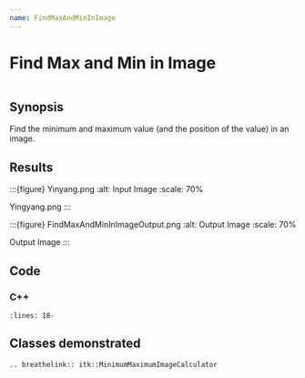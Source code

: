 ```yaml
---
name: FindMaxAndMinInImage
---
```


# Find Max and Min in Image

```{index} single: MinimumMaximumImageCalculator single: minimum single: maximum
```

## Synopsis

Find the minimum and maximum value (and the position of the value) in an image.

## Results

:::{figure} Yinyang.png
:alt: Input Image
:scale: 70%

Yingyang.png
:::

:::{figure} FindMaxAndMinInImageOutput.png
:alt: Output Image
:scale: 70%

Output Image
:::

## Code

### C++

```{literalinclude} Code.cxx
:lines: 18-
```

## Classes demonstrated

```{eval-rst}
.. breathelink:: itk::MinimumMaximumImageCalculator
```
